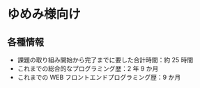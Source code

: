 # ゆめみ様向け

## 各種情報

- 課題の取り組み開始から完了までに要した合計時間：約 25 時間
- これまでの総合的なプログラミング歴：2 年 9 か月
- これまでの WEB フロントエンドプログラミング歴：9 か月
